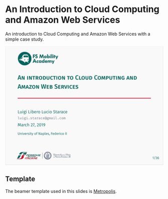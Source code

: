 # An Introduction to Cloud Computing and Amazon Web Services
An introduction to Cloud Computing and Amazon Web Services with a simple case study.

![screenshot](slides-fs-mobility-academy-screenshot.png)

## Template
The beamer template used in this slides is [Metropolis](https://github.com/matze/mtheme).
